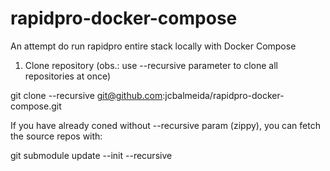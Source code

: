 # rapidpro-docker-compose
An attempt do run rapidpro entire stack locally with Docker Compose

1. Clone repository (obs.: use --recursive parameter to clone all repositories at once)

git clone --recursive git@github.com:jcbalmeida/rapidpro-docker-compose.git

If you have already coned without --recursive param (zippy), you can fetch the source repos with:

git submodule update --init --recursive
